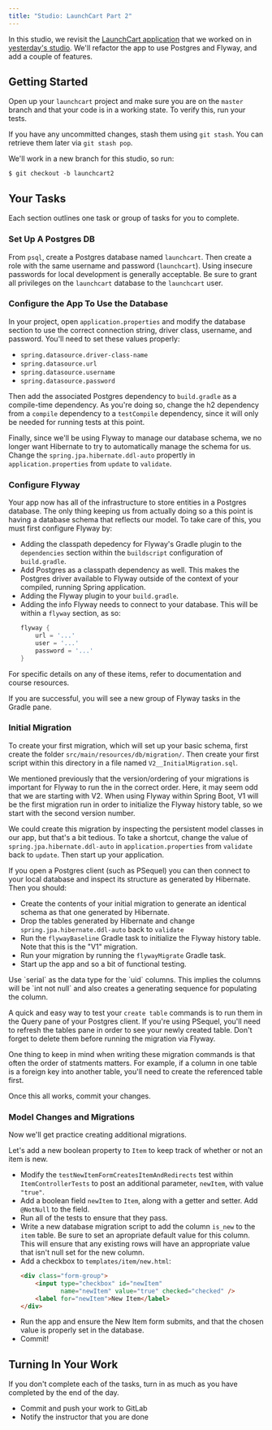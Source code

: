 ```yaml
---
title: "Studio: LaunchCart Part 2"
---
```


In this studio, we revisit the [LaunchCart application](https://gitlab.com/LaunchCodeTraining/launchcart) that we worked on in [yesterday's studio](../launchcart1/). We'll refactor the app to use Postgres and Flyway, and add a couple of features.

## Getting Started

Open up your `launchcart` project and make sure you are on the `master` branch and that your code is in a working state. To verify this, run your tests.

If you have any uncommitted changes, stash them using `git stash`. You can retrieve them later via `git stash pop`.

We'll work in a new branch for this studio, so run:

```nohighlight
$ git checkout -b launchcart2
```

## Your Tasks

Each section outlines one task or group of tasks for you to complete.

### Set Up A Postgres DB

From `psql`, create a Postgres database named `launchcart`. Then create a role with the same username and password (`launchcart`). Using insecure passwords for local development is generally acceptable. Be sure to grant all privileges on the `launchcart` database to the `launchcart` user.

### Configure the App To Use the Database

In your project, open `application.properties` and modify the database section to use the correct connection string, driver class, username, and password. You'll need to set these values properly:

- `spring.datasource.driver-class-name`
- `spring.datasource.url`
- `spring.datasource.username`
- `spring.datasource.password`

Then add the associated Postgres dependency to `build.gradle` as a compile-time dependency. As you're doing so, change the h2 dependency from a `compile` dependency to a `testCompile` dependency, since it will only be needed for running tests at this point.

Finally, since we'll be using Flyway to manage our database schema, we no longer want Hibernate to try to automatically manage the schema for us. Change the `spring.jpa.hibernate.ddl-auto` propertly in `application.properties` from `update` to `validate`.

### Configure Flyway

Your app now has all of the infrastructure to store entities in a Postgres database. The only thing keeping us from actually doing so a this point is having a database schema that reflects our model. To take care of this, you must first configure Flyway by:
- Adding the classpath depedency for Flyway's Gradle plugin to the `dependencies` section within the `buildscript` configuration of `build.gradle`.
- Add Postgres as a classpath dependency as well. This makes the Postgres driver available to Flyway outside of the context of your compiled, running Spring application.
- Adding the Flyway plugin to your `build.gradle`.
- Adding the info Flyway needs to connect to your database. This will be within a `flyway` section, as so:
    ```gradle
    flyway {
        url = '...'
        user = '...'
        password = '...'
    }
    ```

For specific details on any of these items, refer to documentation and course resources.

If you are successful, you will see a new group of Flyway tasks in the Gradle pane.

### Initial Migration

To create your first migration, which will set up your basic schema, first create the folder `src/main/resources/db/migration/`. Then create your first script within this directory in a file named `V2__InitialMigration.sql`.

<aside class="aside-note" markdown="1">
We mentioned previously that the version/ordering of your migrations is important for Flyway to run the in the correct order. Here, it may seem odd that we are starting with V2. When using Flyway within Spring Boot, V1 will be the first migration run in order to initialize the Flyway history table, so we start with the second version number.
</aside>

We could create this migration by inspecting the persistent model classes in our app, but that's a bit tedious. To take a shortcut, change the value of `spring.jpa.hibernate.ddl-auto` in `application.properties` from `validate` back to `update`. Then start up your application.

If you open a Postgres client (such as PSequel) you can then connect to your local database and inspect its structure as generated by Hibernate. Then you should:

- Create the contents of your initial migration to generate an identical schema as that one generated by Hibernate.
- Drop the tables generated by Hibernate and change `spring.jpa.hibernate.ddl-auto` back to `validate`
- Run the `flywayBaseline` Gradle task to initialize the Flyway history table. Note that this is the "V1" migration.
- Run your migration by running the `flywayMigrate` Gradle task.
- Start up the app and so a bit of functional testing.

<aside class="aside-hint" markdown="1">
Use `serial` as the data type for the `uid` columns. This implies the columns will be `int not null` and also creates a generating sequence for populating the column.
</aside>

A quick and easy way to test your `create table` commands is to run them in the Query pane of your Postgres client. If you're using PSequel, you'll need to refresh the tables pane in order to see your newly created table. Don't forget to delete them before running the migration via Flyway.

<aside class="aside-pro-tip" markdown="1">
One thing to keep in mind when writing these migration commands is that often the order of statments matters. For example, if a column in one table is a foreign key into another table, you'll need to create the referenced table first.
</aside>

Once this all works, commit your changes.

### Model Changes and Migrations

Now we'll get practice creating additional migrations.

Let's add a new boolean property to `Item` to keep track of whether or not an item is new.

- Modify the `testNewItemFormCreatesItemAndRedirects` test within `ItemControllerTests` to post an additional parameter, `newItem`, with value `"true"`.
- Add a boolean field `newItem` to `Item`, along with a getter and setter. Add `@NotNull` to the field.
- Run all of the tests to ensure that they pass.
- Write a new database migration script to add the column `is_new` to the `item` table. Be sure to set an apropriate default value for this column. This will ensure that any existing rows will have an appropriate value that isn't null set for the new column.
- Add a checkbox to `templates/item/new.html`:
    ```html
    <div class="form-group">
        <input type="checkbox" id="newItem"
               name="newItem" value="true" checked="checked" />
        <label for="newItem">New Item</label>
    </div>
    ```
- Run the app and ensure the New Item form submits, and that the chosen value is properly set in the database.
- Commit!

## Turning In Your Work

If you don't complete each of the tasks, turn in as much as you have completed by the end of the day.

- Commit and push your work to GitLab
- Notify the instructor that you are done
